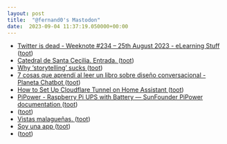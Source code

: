 ```yaml
---
layout: post
title:  "@fernand0's Mastodon"
date:  2023-09-04 11:37:19.050000+00:00
---
```

*  [Twitter is dead - Weeknote #234 – 25th August 2023 - eLearning Stuff ](https://elearningstuff.net/2023/08/25/twitter-is-dead-weeknote-234-25th-august-2023) ([toot](https://mastodon.social/@fernand0/111006675045644248))
*  [Catedral de Santa Cecilia. Entrada. ](https://www.flickr.com/photos/fernand0/53159034968) ([toot](https://mastodon.social/@fernand0/111006414181606915))
*  [ Why ‘storytelling’ sucks ](http://donaldclarkplanb.blogspot.com/2023/08/why-storytelling-sucks.htm) ([toot](https://mastodon.social/@fernand0/111006362599926436))
*  [7 cosas que aprendí al leer un libro sobre diseño conversacional - Planeta Chatbot ](https://planetachatbot.com/cosas-que-aprendi-leyendo-libro-sobre-diseno-conversacional) ([toot](https://mastodon.social/@fernand0/111006112758403774))
*  [How to Set Up Cloudflare Tunnel on Home Assistant  ](https://pimylifeup.com/cloudflare-tunnel-on-home-assistant/) ([toot](https://mastodon.social/@fernand0/111005988403336092))
*  [PiPower - Raspberry Pi UPS with Battery — SunFounder PiPower  documentation ](https://docs.sunfounder.com/projects/pipower-v2/en/latest) ([toot](https://mastodon.social/@fernand0/111005615003219107))
*  [ ](https://mastodon.social/@pjorge) ([toot](https://mastodon.social/@fernand0/111002603714235829))
*  [Vistas malagueñas. ](https://avecesunafoto.wordpress.com/2023/09/03/vistas-malaguenas) ([toot](https://mastodon.social/@fernand0/111002396875288135))
*  [Soy una app  ](https://www.20minutos.es/noticia/5167762/0/soy-una-app/) ([toot](https://mastodon.social/@fernand0/111002371013049077))
*  [ ](https://mastodon.social/@pjorge) ([toot](https://mastodon.social/@fernand0/111002187581803614))
